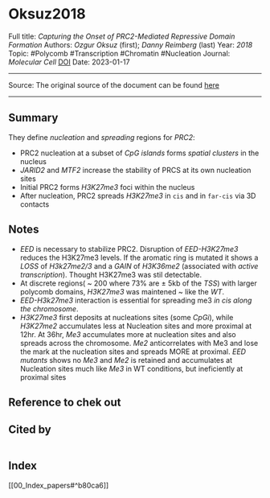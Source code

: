 # Oksuz2018
Full title: *Capturing the Onset of PRC2-Mediated Repressive Domain Formation*
Authors: *Ozgur Oksuz* (first); *Danny Reimberg* (last)
Year: *2018*
Topic: #Polycomb #Transcription #Chromatin #Nucleation
Journal: *Molecular Cell*
[DOI](https://www.sciencedirect.com/science/article/pii/S1097276518303976?via%3Dihub)
Date: 2023-01-17

---

Source: The original source of the document can be found [here](https://www.cell.com/molecular-cell/pdf/S1097-2765(18)30397-6.pdf)

---

## Summary
They define *nucleation* and *spreading* regions for *PRC2*:
- PRC2 nucleation at a subset of *CpG islands* forms *spatial clusters* in the nucleus
- *JARID2* and *MTF2* increase the stability of PRCS at its own nucleation sites
- Initial PRC2 forms *H3K27me3* foci within the nucleus
- After nucleation, PRC2 spreads *H3K27me3* in `cis` and in `far-cis` via 3D contacts

## Notes
- *EED* is necessary to stabilize PRC2. Disruption of *EED-H3K27me3* reduces the H3K27me3 levels. If the aromatic ring is mutated it shows a *LOSS* of *H3k27me2/3* and a *GAIN* of *H3K36me2* (associated with *active transcription*). Thought H3K27me3 was stil detectable. 
- At discrete regions( ~ 200 where 73% are $\pm$ 5kb of the *TSS*) with larger polycomb domains, *H3K27me3* was maintened ~ like the *WT*. 
- *EED-H3k27me3* interaction is essential for spreading me3 *in cis along the chromosome*.
- *H3K27me3* first deposits at nucleations sites (some *CpGi*), while *H3K27me2* accumulates less at Nucleation sites and more proximal at 12hr. At 36hr, *Me3* accumulates more at nucleation sites and also spreads across the chromosome. *Me2* anticorrelates with Me3 and lose the mark at the nucleation sites and spreads MORE at proximal. *EED mutants* shows no *Me3* and *Me2* is retained and accumulates at Nucleation sites much like *Me3* in WT conditions, but ineficiently at proximal sites
## Reference to chek out

## Cited by
```query

```

## Index
[[00_Index_papers#^b80ca6]] 